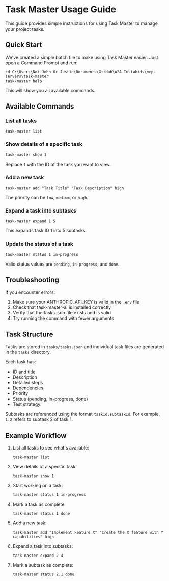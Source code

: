 # Task Master Usage Guide

This guide provides simple instructions for using Task Master to manage your project tasks.

## Quick Start

We've created a simple batch file to make using Task Master easier. Just open a Command Prompt and run:

```
cd C:\Users\Not John Or Justin\Documents\GitHub\A2A-Instabids\mcp-servers\task-master
task-master help
```

This will show you all available commands.

## Available Commands

### List all tasks

```
task-master list
```

### Show details of a specific task

```
task-master show 1
```

Replace `1` with the ID of the task you want to view.

### Add a new task

```
task-master add "Task Title" "Task Description" high
```

The priority can be `low`, `medium`, or `high`.

### Expand a task into subtasks

```
task-master expand 1 5
```

This expands task ID 1 into 5 subtasks.

### Update the status of a task

```
task-master status 1 in-progress
```

Valid status values are `pending`, `in-progress`, and `done`.

## Troubleshooting

If you encounter errors:

1. Make sure your ANTHROPIC_API_KEY is valid in the `.env` file
2. Check that task-master-ai is installed correctly
3. Verify that the tasks.json file exists and is valid
4. Try running the command with fewer arguments

## Task Structure

Tasks are stored in `tasks/tasks.json` and individual task files are generated in the `tasks` directory.

Each task has:
- ID and title
- Description
- Detailed steps
- Dependencies
- Priority
- Status (pending, in-progress, done)
- Test strategy

Subtasks are referenced using the format `taskId.subtaskId`. For example, `1.2` refers to subtask 2 of task 1.

## Example Workflow

1. List all tasks to see what's available:
   ```
   task-master list
   ```

2. View details of a specific task:
   ```
   task-master show 1
   ```

3. Start working on a task:
   ```
   task-master status 1 in-progress
   ```

4. Mark a task as complete:
   ```
   task-master status 1 done
   ```

5. Add a new task:
   ```
   task-master add "Implement Feature X" "Create the X feature with Y capabilities" high
   ```

6. Expand a task into subtasks:
   ```
   task-master expand 2 4
   ```

7. Mark a subtask as complete:
   ```
   task-master status 2.1 done
   ```
